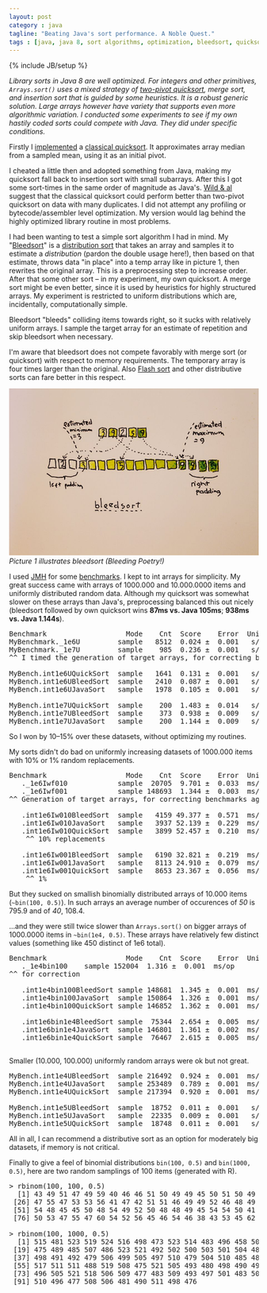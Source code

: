 ```yaml
---
layout: post
category : java
tagline: "Beating Java's sort performance. A Noble Quest."
tags : [java, java 8, sort algorithms, optimization, bleedsort, quicksort, Paavo Toivanen]
---
```

{% include JB/setup %}

*Library sorts in Java 8 are well optimized. For integers and other primitives, ```Arrays.sort()``` uses a mixed strategy of [two-pivot quicksort](http://epubs.siam.org/doi/abs/10.1137/1.9781611972931.5), merge sort, and insertion sort that is guided by some heuristics.  It is a robust generic solution.  Large arrays however have variety that supports even more algorithmic variation.  I conducted some experiments to see if my own hastily coded sorts could compete with Java.  They did under specific conditions.*

Firstly I [implemented](https://github.com/pvto/java-sort-experiments/blob/master/src/main/java/util/sort/QuickSort.java) a [classical quicksort](https://en.wikipedia.org/wiki/Quicksort).  It approximates array median from a sampled mean, using it as an initial pivot.  

I cheated a little then and adopted something from Java, making my quicksort fall back to insertion sort with small subarrays.  After this I got some sort-times in the same order of magnitude as Java's.  [Wild & al](http://epubs.siam.org/doi/abs/10.1137/1.9781611972931.5) suggest that the classical quicksort could perform better than two-pivot quicksort on data with many duplicates.  I did not attempt any profiling or bytecode/assembler level optimization.  My version would lag behind the highly optimized library routine in most problems.

I had been wanting to test a simple sort algorithm I had in mind.  My "[Bleedsort](https://github.com/pvto/java-sort-experiments/blob/master/src/main/java/util/sort/BleedSort.java)" is a [distribution sort](https://en.wikipedia.org/wiki/Sorting_algorithm#Distribution_sort) that takes an array and samples it to estimate a *distribution* (pardon the double usage here!), then based on that estimate, throws data "in place" into a temp array like in picture 1, then rewrites the original array.  This is a preprocessing step to increase order.  After that some other sort – in my experiment, my own quicksort.  A merge sort might be even better, since it is used by heuristics for highly structured arrays.  My experiment is restricted to uniform distributions which are, incidentally, computationally simple.

Bleedsort "bleeds" colliding items towards right, so it sucks with relatively uniform arrays.  I sample the target array for an estimate of repetition and skip bleedsort when necessary.  

I'm aware that bleedsort does not compete favorably with merge sort (or quicksort) with respect to memory requirements.  The temporary array is four times larger than the original.  Also [Flash sort](https://en.wikipedia.org/wiki/Flashsort) and other distributive sorts can fare better in this respect.

![bleedsort](/assets/img/bleedsort/bleedsort-example.jpg)
*Picture 1 illustrates bleedsort (Bleeding Poetry!)*

I used [JMH](http://openjdk.java.net/projects/code-tools/jmh/) for some [benchmarks](https://github.com/pvto/java-sort-experiments/blob/master/test/benchmark/sort-experiments/src/main/java/my/timu/MyBenchmark.java).  I kept to int arrays for simplicity.  My great success came with arrays of 1000.000 and 10.000.0000 items and uniformly distributed random data.  Although my quicksort was somewhat slower on these arrays than Java's, preprocessing balanced this out nicely (bleedsort followed by own quicksort wins **87ms vs. Java 105ms**; **938ms vs. Java 1.144s**).

<pre class="smaller-text">
Benchmark                   Mode    Cnt  Score    Error  Units  Corrected
MyBenchmark._1e6U         sample   8512  0.024 ±  0.001   s/op
MyBenchmark._1e7U         sample    985  0.236 ±  0.001   s/op
^^ I timed the generation of target arrays, for correcting benchmarks below

MyBench.int1e6UQuickSort  sample   1641  0.131 ±  0.001   s/op  0.107 ±  0.002
MyBench.int1e6UBleedSort  sample   2410  0.087 ±  0.001   s/op  0.063 ±  0.002
MyBench.int1e6UJavaSort   sample   1978  0.105 ±  0.001   s/op  0.081 ±  0.002

MyBench.int1e7UQuickSort  sample    200  1.483 ±  0.014   s/op  1.459 ±  0.015
MyBench.int1e7UBleedSort  sample    373  0.938 ±  0.009   s/op  <span class="green">0.914 ±  0.010</span>
MyBench.int1e7UJavaSort   sample    200  1.144 ±  0.009   s/op  1.120 ±  0.010
</pre>

So I won by 10–15% over these datasets, without optimizing my routines.

My sorts didn't do bad on uniformly increasing datasets of 1000.000 items with 10% or 1% random replacements.  

<pre class="smaller-text">
Benchmark                   Mode    Cnt  Score    Error  Units  Corrected
   ._1e6Iwf010            sample  20705  9.701 ±  0.033  ms/op
   ._1e6Iwf001            sample 148693  1.344 ±  0.003  ms/op
^^ Generation of target arrays, for correcting benchmarks again

   .int1e6Iw010BleedSort  sample   4159 49.377 ±  0.571  ms/op 39.68 ±  0.60
   .int1e6Iw010JavaSort   sample   3937 52.139 ±  0.229  ms/op 42.44 ±  0.25
   .int1e6Iw010QuickSort  sample   3899 52.457 ±  0.210  ms/op 42.76 ±  0.23
    ^^ 10% replacements

   .int1e6Iw001BleedSort  sample   6190 32.821 ±  0.219  ms/op 31.48 ±  0.22
   .int1e6Iw001JavaSort   sample   8113 24.910 ±  0.079  ms/op 23.57 ±  0.08
   .int1e6Iw001QuickSort  sample   8653 23.367 ±  0.056  ms/op 22.02 ±  0.06
    ^^ 1%
</pre>


But they sucked on smallish binomially distributed arrays of 10.000 items (```~bin(100, 0.5)```).  In such arrays an average number of occurences of *50* is 795.9 and of *40*, 108.4.

...and they were still twice slower than ```Arrays.sort()``` on bigger arrays of 1000.0000 items in ```~bin(1e4, 0.5)```. These arrays have relatively few distinct values (something like 450 distinct of 1e6 total).

<pre class="smaller-text">
Benchmark                   Mode    Cnt  Score    Error  Units  Corrected
   ._1e4bin100    sample 152004  1.316 ±  0.001  ms/op
^^ for correction

   .int1e4bin100BleedSort sample 148681  1.345 ±  0.001  ms/op  0.029 ±  0.002
   .int1e4bin100JavaSort  sample 150864  1.326 ±  0.001  ms/op  0.010 ±  0.002
   .int1e4bin100QuickSort sample 146852  1.362 ±  0.001  ms/op  0.046 ±  0.002

   .int1e6bin1e4BleedSort sample  75344  2.654 ±  0.005  ms/op  -
   .int1e6bin1e4JavaSort  sample 146801  1.361 ±  0.002  ms/op  -
   .int1e6bin1e4QuickSort sample  76467  2.615 ±  0.005  ms/op  -

</pre>

Smaller (10.000, 100.000) uniformly random arrays were ok but not great.

<pre class="smaller-text">
MyBench.int1e4UBleedSort  sample 216492  0.924 ±  0.001  ms/op  0.683 ±  0.002
MyBench.int1e4UJavaSort   sample 253489  0.789 ±  0.001  ms/op  0.548 ±  0.002
MyBench.int1e4UQuickSort  sample 217394  0.920 ±  0.001  ms/op  0.679 ±  0.002

MyBench.int1e5UBleedSort  sample  18752  0.011 ±  0.001   s/op  0.009 ±  0.002
MyBench.int1e5UJavaSort   sample  22335  0.009 ±  0.001   s/op  0.007 ±  0.002
MyBench.int1e5UQuickSort  sample  18748  0.011 ±  0.001   s/op  0.009 ±  0.002
</pre>

All in all, I can recommend a distributive sort as an option for moderately big datasets, if memory is not critical.

Finally to give a feel of binomial distributions ```bin(100, 0.5)``` and ```bin(1000, 0.5)```, here are two random samplings of 100 items (generated with R).

<pre class="smaller-text">
&gt; rbinom(100, 100, 0.5)
  [1] 43 49 51 47 49 59 40 46 46 51 50 49 49 45 50 51 50 49 53 52 45 53 48 56 45
 [26] 47 55 47 53 53 56 41 47 42 51 51 46 49 49 52 46 48 49 50 48 56 54 49 53 52
 [51] 54 48 45 45 50 48 54 49 52 50 48 48 49 45 54 54 50 41 53 45 51 48 53 52 52
 [76] 50 53 47 55 47 60 54 52 56 45 46 54 46 38 43 53 45 62 48 52 52 52 49 52 56

&gt; rbinom(100, 1000, 0.5)
  [1] 515 481 523 519 524 516 498 473 523 514 483 496 458 506 507 491 514 489
 [19] 475 489 485 507 486 523 521 492 502 500 503 501 504 482 518 506 498 525
 [37] 498 491 492 479 506 499 505 497 510 479 504 510 485 488 495 519 522 490
 [55] 517 511 511 488 519 508 475 521 505 493 480 498 490 492 492 476 490 506
 [73] 496 505 521 518 506 509 477 483 509 493 497 501 483 502 470 515 519 509
 [91] 510 496 477 508 506 481 490 511 498 476

</pre>
